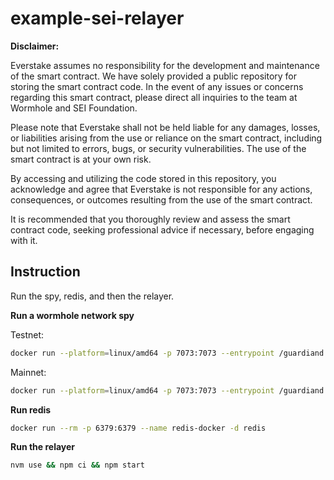 # example-sei-relayer

**Disclaimer:**

Everstake assumes no responsibility for the development and maintenance of the smart contract. We have solely provided a public repository for storing the smart contract code. In the event of any issues or concerns regarding this smart contract, please direct all inquiries to the team at Wormhole and SEI Foundation.

Please note that Everstake shall not be held liable for any damages, losses, or liabilities arising from the use or reliance on the smart contract, including but not limited to errors, bugs, or security vulnerabilities. The use of the smart contract is at your own risk.

By accessing and utilizing the code stored in this repository, you acknowledge and agree that Everstake is not responsible for any actions, consequences, or outcomes resulting from the use of the smart contract.

It is recommended that you thoroughly review and assess the smart contract code, seeking professional advice if necessary, before engaging with it.

## Instruction
Run the spy, redis, and then the relayer.

**Run a wormhole network spy**

Testnet:

```bash
docker run --platform=linux/amd64 -p 7073:7073 --entrypoint /guardiand ghcr.io/wormhole-foundation/guardiand:latest spy --nodeKey /node.key --spyRPC "[::]:7073" --network /wormhole/testnet/2/1 --bootstrap /dns4/wormhole-testnet-v2-bootstrap.certus.one/udp/8999/quic/p2p/12D3KooWAkB9ynDur1Jtoa97LBUp8RXdhzS5uHgAfdTquJbrbN7i
```

Mainnet:

```bash
docker run --platform=linux/amd64 -p 7073:7073 --entrypoint /guardiand ghcr.io/wormhole-foundation/guardiand:latest spy --nodeKey /node.key --spyRPC "[::]:7073" --network /wormhole/mainnet/2 --bootstrap /dns4/wormhole-mainnet-v2-bootstrap.certus.one/udp/8999/quic/p2p/12D3KooWQp644DK27fd3d4Km3jr7gHiuJJ5ZGmy8hH4py7fP4FP7
```

**Run redis**

```bash
docker run --rm -p 6379:6379 --name redis-docker -d redis
```

**Run the relayer**

```bash
nvm use && npm ci && npm start
```
